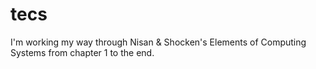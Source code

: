 tecs
====
I'm working my way through Nisan & Shocken's Elements of Computing Systems from chapter 1 to the end.
